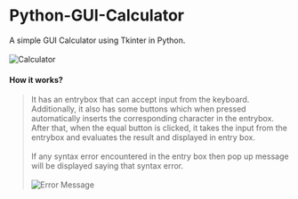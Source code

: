 # Python-GUI-Calculator
A simple GUI Calculator using Tkinter in Python.<br/>
<br/>
![Calculator](https://github.com/SaiSwarup27/Python-GUI-Calculator/blob/master/images/Calculator.png)<br/>
#### How it works? <br/>
>It has an entrybox that can accept input from the keyboard. Additionally, it also has some buttons which when pressed automatically inserts the corresponding character in the entrybox. After that, when the equal button is clicked, it takes the input from the entrybox and evaluates the result and displayed in entry box.<br/><br/>
>If any syntax error encountered in the entry box then pop up message will be displayed saying that syntax error.<br/><br/>
![Error Message](https://github.com/SaiSwarup27/Python-GUI-Calculator/blob/master/images/ErrorMsg.png)
